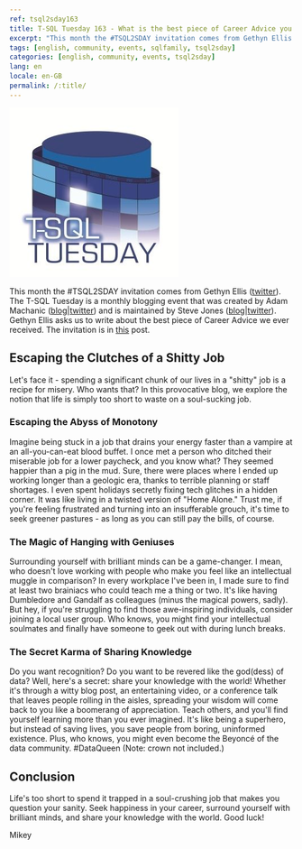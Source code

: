 ```yaml
---
ref: tsql2sday163
title: T-SQL Tuesday 163 - What is the best piece of Career Advice you ever received
excerpt: "This month the #TSQL2SDAY invitation comes from Gethyn Ellis who asks us to write about the best piece of Career Advice we ever received."
tags: [english, community, events, sqlfamily, tsql2sday]
categories: [english, community, events, tsql2sday]
lang: en
locale: en-GB
permalink: /:title/
---
```


[![T-SQL Tuesday Logo](/assets/images/t-sql-tuesday-logo.jpg)](https://www.gethynellis.com/2023/06/t-sql-tuesday-163-invitation-what-is-the-best-piece-of-career-advice-you-ever-received.html "T-SQL Tuesday invitation")

This month the #TSQL2SDAY invitation comes from Gethyn Ellis ([twitter](https://twitter.com/gethyn_ellis)). The T-SQL Tuesday is a monthly blogging event that was created by Adam Machanic ([blog](http://dataeducation.com/)\|[twitter](https://twitter.com/AdamMachanic)) and is maintained by Steve Jones ([blog](https://voiceofthedba.wordpress.com/)\|[twitter](https://twitter.com/way0utwest)).
Gethyn Ellis asks us to write about the best piece of Career Advice we ever received. The invitation is in [this](https://www.gethynellis.com/2023/06/t-sql-tuesday-163-invitation-what-is-the-best-piece-of-career-advice-you-ever-received.html) post.

## Escaping the Clutches of a Shitty Job

Let's face it - spending a significant chunk of our lives in a "shitty" job is a recipe for misery. Who wants that? In this provocative blog, we explore the notion that life is simply too short to waste on a soul-sucking job. 

### Escaping the Abyss of Monotony

Imagine being stuck in a job that drains your energy faster than a vampire at an all-you-can-eat blood buffet. I once met a person who ditched their miserable job for a lower paycheck, and you know what? They seemed happier than a pig in the mud. Sure, there were places where I ended up working longer than a geologic era, thanks to terrible planning or staff shortages. I even spent holidays secretly fixing tech glitches in a hidden corner. It was like living in a twisted version of "Home Alone." Trust me, if you're feeling frustrated and turning into an insufferable grouch, it's time to seek greener pastures - as long as you can still pay the bills, of course.


### The Magic of Hanging with Geniuses

Surrounding yourself with brilliant minds can be a game-changer. I mean, who doesn't love working with people who make you feel like an intellectual muggle in comparison? In every workplace I've been in, I made sure to find at least two brainiacs who could teach me a thing or two. It's like having Dumbledore and Gandalf as colleagues (minus the magical powers, sadly). But hey, if you're struggling to find those awe-inspiring individuals, consider joining a local user group. Who knows, you might find your intellectual soulmates and finally have someone to geek out with during lunch breaks.


### The Secret Karma of Sharing Knowledge

Do you want recognition? Do you want to be revered like the god(dess) of data? Well, here's a secret: share your knowledge with the world! Whether it's through a witty blog post, an entertaining video, or a conference talk that leaves people rolling in the aisles, spreading your wisdom will come back to you like a boomerang of appreciation. Teach others, and you'll find yourself learning more than you ever imagined. It's like being a superhero, but instead of saving lives, you save people from boring, uninformed existence. Plus, who knows, you might even become the Beyoncé of the data community. #DataQueen (Note: crown not included.)



## Conclusion
Life's too short to spend it trapped in a soul-crushing job that makes you question your sanity. Seek happiness in your career, surround yourself with brilliant minds, and share your knowledge with the world. Good luck!


Mikey

